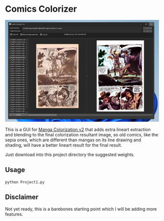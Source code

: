 # Comics Colorizer

![snap01](https://github.com/vhanla/comicscolorizer/blob/main/.github/snap01.jpg?raw=true) 

This is a GUI for [Manga Colorization v2](https://github.com/qweasdd/manga-colorization-v2) that adds extra lineart extraction and blending to the final colorization resultant image, so old comics, like the sepia ones, which are different than mangas on its line drawing and shading, will have a better lineart result for the final result.

Just download into this project directory the suggested weights.

## Usage

`python Project1.py`

## Disclaimer

Not yet ready, this is a barebones starting point which I will be adding more features.  
